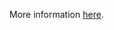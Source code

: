 More information [here](https://docs.prismacloud.io/en/enterprise-edition/policy-reference/aws-policies/aws-logging-policies/bc-aws-353).
